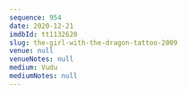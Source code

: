 ```yaml
---
sequence: 954
date: 2020-12-21
imdbId: tt1132620
slug: the-girl-with-the-dragon-tattoo-2009
venue: null
venueNotes: null
medium: Vudu
mediumNotes: null
---
```


